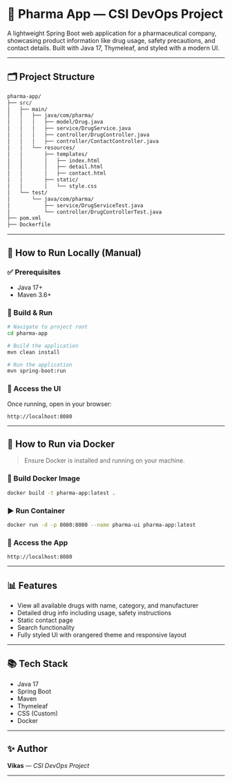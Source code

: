 # 💊 Pharma App — CSI DevOps Project

A lightweight Spring Boot web application for a pharmaceutical company, showcasing product information like drug usage, safety precautions, and contact details. Built with Java 17, Thymeleaf, and styled with a modern UI.

---

## 🗂️ Project Structure

```bash
pharma-app/
├── src/
│   ├── main/
│   │   ├── java/com/pharma/
│   │   │   ├── model/Drug.java
│   │   │   ├── service/DrugService.java
│   │   │   ├── controller/DrugController.java
│   │   │   ├── controller/ContactController.java
│   │   └── resources/
│   │       ├── templates/
│   │       │   ├── index.html
│   │       │   ├── detail.html
│   │       │   ├── contact.html
│   │       ├── static/
│   │       │   └── style.css
│   └── test/
│       └── java/com/pharma/
│           ├── service/DrugServiceTest.java
│           └── controller/DrugControllerTest.java
├── pom.xml
├── Dockerfile

```

---

## 🚀 How to Run Locally (Manual)

### ✅ Prerequisites

* Java 17+
* Maven 3.6+

### 🔄 Build & Run

```bash
# Navigate to project root
cd pharma-app

# Build the application
mvn clean install

# Run the application
mvn spring-boot:run
```

### 📲 Access the UI

Once running, open in your browser:

```
http://localhost:8080
```

---

## 🚧 How to Run via Docker

> Ensure Docker is installed and running on your machine.

### 🔧 Build Docker Image

```bash
docker build -t pharma-app:latest .
```

### ▶️ Run Container

```bash
docker run -d -p 8080:8080 --name pharma-ui pharma-app:latest
```

### 📲 Access the App

```
http://localhost:8080
```

---

## 📊 Features

* View all available drugs with name, category, and manufacturer
* Detailed drug info including usage, safety instructions
* Static contact page
* Search functionality
* Fully styled UI with orangered theme and responsive layout

---

## 📚 Tech Stack

* Java 17
* Spring Boot
* Maven
* Thymeleaf
* CSS (Custom)
* Docker

---

## ✨ Author

**Vikas** — *CSI DevOps Project*

---
